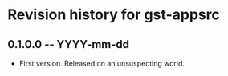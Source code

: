 # Revision history for gst-appsrc

## 0.1.0.0 -- YYYY-mm-dd

* First version. Released on an unsuspecting world.
